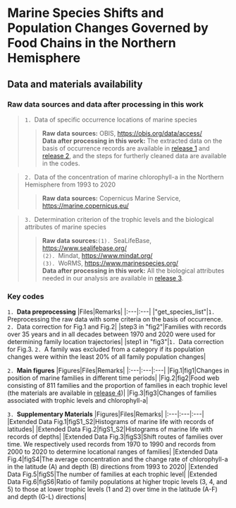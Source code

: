 # Marine Species Shifts and Population Changes Governed by Food Chains in the Northern Hemisphere
## Data and materials availability
### Raw data sources and data after processing in this work
>`1. `Data of specific occurrence locations of marine species
>>**Raw data sources:** OBIS, https://obis.org/data/access/  
**Data after processing in this work:** The extracted data on the basis of occurrence records are available in [release 1](https://github.com/Casey-bit/marine_food_web_research/releases/tag/occurrence_record_1) and [release 2](https://github.com/Casey-bit/marine_food_web_research/releases/tag/occurrence_record), and the steps for furtherly cleaned data are available in the codes.

>`2. `Data of the concentration of marine chlorophyll-a in the Northern Hemisphere from 1993 to 2020
>>**Raw data sources:** Copernicus Marine Service, https://marine.copernicus.eu/

>`3. `Determination criterion of the trophic levels and the biological attributes of marine species
>>**Raw data sources:**`(1). `SeaLifeBase, https://www.sealifebase.org/  
       `(2). `Mindat, https://www.mindat.org/  
       `(3). `WoRMS, https://www.marinespecies.org/   
**Data after processing in this work:** All the biological attributes needed in our analysis are available in [release 3](https://github.com/Casey-bit/marine_food_web_research/releases/tag/level).
### Key codes
`1. `**Data preprocessing**
|Files|Remarks|
|:---|:---|
|"get_species_list"|`1. `Preprocessing the raw data with some criteria on the basis of occurrence. `2. `Data correction for Fig.1 and Fig.2|
|step3 in "fig2"|Families with records over 35 years and in all decades between 1970 and 2020 were used for determining family location trajectories|
|step1 in "fig3"|`1. `Data correction for Fig.3. `2. `A family was excluded from a category if its population changes were within the least 20% of all family population changes|

`2. `**Main figures**
|Figures|Files|Remarks|
|:---|:---|:---|
|Fig.1|fig1|Changes in position of marine families in different time periods|
|Fig.2|fig2|Food web consisting of 811 families and the proportion of families in each trophic level (the materials are available in [release 4](https://github.com/Casey-bit/marine_food_web_research/releases/tag/result))|
|Fig.3|fig3|Changes of families associated with trophic levels and chlorophyll-a|

`3. `**Supplementary Materials**
|Figures|Files|Remarks|
|:---|:---|:---|
|Extended Data Fig.1|figS1_S2|Histograms of marine life with records of latitudes|
|Extended Data Fig.2|figS1_S2|Histograms of marine life with records of depths|
|Extended Data Fig.3|figS3|Shift routes of families over time. We respectively used records from 1970 to 1990 and records from 2000 to 2020 to determine locational ranges of families|
|Extended Data Fig.4|figS4|The average concentration and the change rate of chlorophyll-a in the latitude (A) and depth (B) directions from 1993 to 2020|
|Extended Data Fig.5|figS5|The number of families at each trophic level|
|Extended Data Fig.6|figS6|Ratio of family populations at higher tropic levels (3, 4, and 5) to those at lower trophic levels (1 and 2) over time in the latitude (A-F) and depth (G-L) directions|
